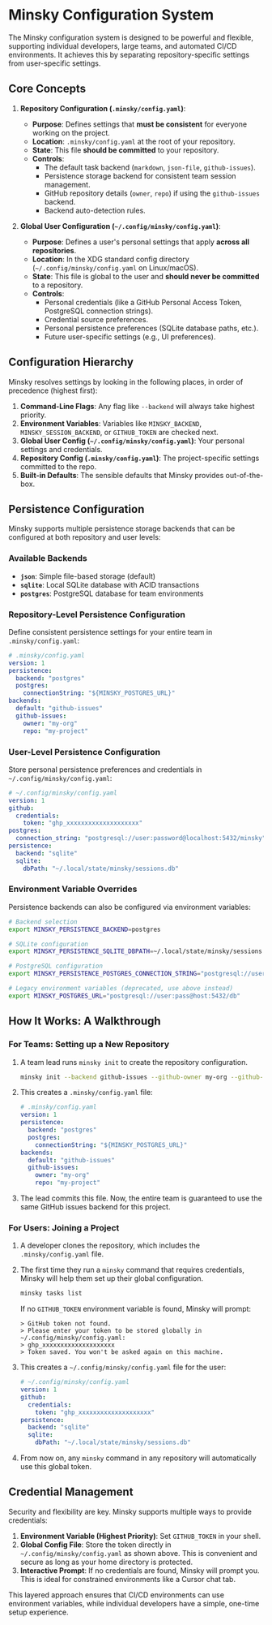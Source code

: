 # Minsky Configuration System

The Minsky configuration system is designed to be powerful and flexible, supporting individual developers, large teams, and automated CI/CD environments. It achieves this by separating repository-specific settings from user-specific settings.

## Core Concepts

1.  **Repository Configuration (`.minsky/config.yaml`)**:

    - **Purpose**: Defines settings that **must be consistent** for everyone working on the project.
    - **Location**: `.minsky/config.yaml` at the root of your repository.
    - **State**: This file **should be committed** to your repository.
    - **Controls**:
      - The default task backend (`markdown`, `json-file`, `github-issues`).
      - Persistence storage backend for consistent team session management.
      - GitHub repository details (`owner`, `repo`) if using the `github-issues` backend.
      - Backend auto-detection rules.

2.  **Global User Configuration (`~/.config/minsky/config.yaml`)**:
    - **Purpose**: Defines a user's personal settings that apply **across all repositories**.
    - **Location**: In the XDG standard config directory (`~/.config/minsky/config.yaml` on Linux/macOS).
    - **State**: This file is global to the user and **should never be committed** to a repository.
    - **Controls**:
      - Personal credentials (like a GitHub Personal Access Token, PostgreSQL connection strings).
      - Credential source preferences.
      - Personal persistence preferences (SQLite database paths, etc.).
      - Future user-specific settings (e.g., UI preferences).

## Configuration Hierarchy

Minsky resolves settings by looking in the following places, in order of precedence (highest first):

1.  **Command-Line Flags**: Any flag like `--backend` will always take highest priority.
2.  **Environment Variables**: Variables like `MINSKY_BACKEND`, `MINSKY_SESSION_BACKEND`, or `GITHUB_TOKEN` are checked next.
3.  **Global User Config (`~/.config/minsky/config.yaml`)**: Your personal settings and credentials.
4.  **Repository Config (`.minsky/config.yaml`)**: The project-specific settings committed to the repo.
5.  **Built-in Defaults**: The sensible defaults that Minsky provides out-of-the-box.

## Persistence Configuration

Minsky supports multiple persistence storage backends that can be configured at both repository and user levels:

### Available Backends

- **`json`**: Simple file-based storage (default)
- **`sqlite`**: Local SQLite database with ACID transactions
- **`postgres`**: PostgreSQL database for team environments

### Repository-Level Persistence Configuration

Define consistent persistence settings for your entire team in `.minsky/config.yaml`:

```yaml
# .minsky/config.yaml
version: 1
persistence:
  backend: "postgres"
  postgres:
    connectionString: "${MINSKY_POSTGRES_URL}"
backends:
  default: "github-issues"
  github-issues:
    owner: "my-org"
    repo: "my-project"
```

### User-Level Persistence Configuration

Store personal persistence preferences and credentials in `~/.config/minsky/config.yaml`:

```yaml
# ~/.config/minsky/config.yaml
version: 1
github:
  credentials:
    token: "ghp_xxxxxxxxxxxxxxxxxxxx"
postgres:
  connection_string: "postgresql://user:password@localhost:5432/minsky"
persistence:
  backend: "sqlite"
  sqlite:
    dbPath: "~/.local/state/minsky/sessions.db"
```

### Environment Variable Overrides

Persistence backends can also be configured via environment variables:

```bash
# Backend selection
export MINSKY_PERSISTENCE_BACKEND=postgres

# SQLite configuration
export MINSKY_PERSISTENCE_SQLITE_DBPATH=~/.local/state/minsky/sessions.db

# PostgreSQL configuration
export MINSKY_PERSISTENCE_POSTGRES_CONNECTION_STRING="postgresql://user:pass@host:5432/db"

# Legacy environment variables (deprecated, use above instead)
export MINSKY_POSTGRES_URL="postgresql://user:pass@host:5432/db"
```

## How It Works: A Walkthrough

### For Teams: Setting up a New Repository

1.  A team lead runs `minsky init` to create the repository configuration.

    ```bash
    minsky init --backend github-issues --github-owner my-org --github-repo my-project
    ```

2.  This creates a `.minsky/config.yaml` file:

    ```yaml
    # .minsky/config.yaml
    version: 1
    persistence:
      backend: "postgres"
      postgres:
        connectionString: "${MINSKY_POSTGRES_URL}"
    backends:
      default: "github-issues"
      github-issues:
        owner: "my-org"
        repo: "my-project"
    ```

3.  The lead commits this file. Now, the entire team is guaranteed to use the same GitHub issues backend for this project.

### For Users: Joining a Project

1.  A developer clones the repository, which includes the `.minsky/config.yaml` file.
2.  The first time they run a `minsky` command that requires credentials, Minsky will help them set up their global configuration.

    ```bash
    minsky tasks list
    ```

    If no `GITHUB_TOKEN` environment variable is found, Minsky will prompt:

    ```
    > GitHub token not found.
    > Please enter your token to be stored globally in ~/.config/minsky/config.yaml:
    > ghp_xxxxxxxxxxxxxxxxxxxx
    > Token saved. You won't be asked again on this machine.
    ```

3.  This creates a `~/.config/minsky/config.yaml` file for the user:

    ```yaml
    # ~/.config/minsky/config.yaml
    version: 1
    github:
      credentials:
        token: "ghp_xxxxxxxxxxxxxxxxxxxx"
    persistence:
      backend: "sqlite"
      sqlite:
        dbPath: "~/.local/state/minsky/sessions.db"
    ```

4.  From now on, any `minsky` command in any repository will automatically use this global token.

## Credential Management

Security and flexibility are key. Minsky supports multiple ways to provide credentials:

1.  **Environment Variable (Highest Priority)**: Set `GITHUB_TOKEN` in your shell.
2.  **Global Config File**: Store the token directly in `~/.config/minsky/config.yaml` as shown above. This is convenient and secure as long as your home directory is protected.
3.  **Interactive Prompt**: If no credentials are found, Minsky will prompt you. This is ideal for constrained environments like a Cursor chat tab.

This layered approach ensures that CI/CD environments can use environment variables, while individual developers have a simple, one-time setup experience.
